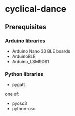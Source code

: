 # cyclical-dance

## Prerequisites

### Arduino libraries

- Arduino Nano 33 BLE boards
- ArduinoBLE
- Arduino_LSM9DS1

### Python libraries

- pygatt

one of:

- pyosc3
- python-osc